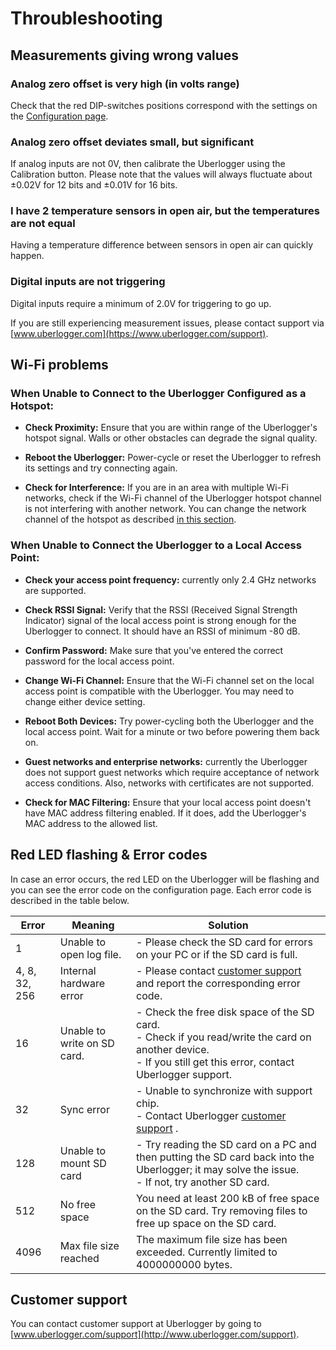 # Throubleshooting

## Measurements giving wrong values

### Analog zero offset is very high (in volts range)

Check that the red DIP-switches positions correspond with the settings
on the [Configuration page](Configuration#analog--digital-channels).

### Analog zero offset deviates small, but significant

If analog inputs are not 0V, then calibrate the Uberlogger using the
Calibration button. Please note that the values will always fluctuate
about ±0.02V for 12 bits and ±0.01V for 16 bits.

### I have 2 temperature sensors in open air, but the temperatures are not equal

Having a temperature difference between sensors in open air can quickly
happen.

### Digital inputs are not triggering

Digital inputs require a minimum of 2.0V for triggering to go up.

If you are still experiencing measurement issues, please contact support
via
[www.uberlogger.com](https://www.uberlogger.com/support).

## Wi-Fi problems

### When Unable to Connect to the Uberlogger Configured as a Hotspot:

- **Check Proximity:** Ensure that you are within range of the
  Uberlogger\'s hotspot signal. Walls or other obstacles can degrade
  the signal quality.

- **Reboot the Uberlogger:** Power-cycle or reset the Uberlogger to
  refresh its settings and try connecting again.

- **Check for Interference:** If you are in an area with multiple
  Wi-Fi networks, check if the Wi-Fi channel of the Uberlogger hotspot
  channel is not interfering with another network. You can change the
  network channel of the hotspot as described [in this section](Configuration#hotspot-wi-fi-channel).

### When Unable to Connect the Uberlogger to a Local Access Point:

- **Check your access point frequency:** currently only 2.4 GHz
  networks are supported.

- **Check RSSI Signal:** Verify that the RSSI (Received Signal
  Strength Indicator) signal of the local access point is strong
  enough for the Uberlogger to connect. It should have an RSSI of
  minimum -80 dB.

- **Confirm Password:** Make sure that you've entered the correct
  password for the local access point.

- **Change Wi-Fi Channel:** Ensure that the Wi-Fi channel set on the
  local access point is compatible with the Uberlogger. You may need
  to change either device setting.

- **Reboot Both Devices:** Try power-cycling both the Uberlogger and
  the local access point. Wait for a minute or two before powering
  them back on.

- **Guest networks and enterprise networks:** currently the Uberlogger
  does not support guest networks which require acceptance of network
  access conditions. Also, networks with certificates are not
  supported.

- **Check for MAC Filtering:** Ensure that your local access point
  doesn't have MAC address filtering enabled. If it does, add the
  Uberlogger's MAC address to the allowed list.

## Red LED flashing & Error codes

In case an error occurs, the red LED on the Uberlogger will be flashing
and you can see the error code on the configuration page. Each error
code is described in the table below.

| Error         | Meaning                     | Solution                                                                                                                                                               |
| ------------- | --------------------------- | ---------------------------------------------------------------------------------------------------------------------------------------------------------------------- |
| 1             | Unable to open log file.    | - Please check the SD card for errors on your PC or if the SD card is full.                                                                                            |
| 4, 8, 32, 256 | Internal hardware error     | - Please contact [customer support](https://www.uberlogger.com/support) and report the corresponding error code.                                                       |
| 16            | Unable to write on SD card. | - Check the free disk space of the SD card. <br/>- Check if you read/write the card on another device. <br/>- If you still get this error, contact Uberlogger support. |
| 32            | Sync error                  | - Unable to synchronize with support chip. <br/>- Contact Uberlogger [customer support](https://www.uberlogger.com/support) .                                          |
| 128           | Unable to mount SD card     | - Try reading the SD card on a PC and then putting the SD card back into the Uberlogger; it may solve the issue. <br/>- If not, try another SD card.                   |
| 512           | No free space               | You need at least 200 kB of free space on the SD card. Try removing files to free up space on the SD card.                                                             |
| 4096          | Max file size reached       | The maximum file size has been exceeded. Currently limited to 4000000000 bytes.                                                                                        |

## Customer support

You can contact customer support at Uberlogger by going to
[www.uberlogger.com/support](http://www.uberlogger.com/support).
